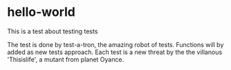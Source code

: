 # hello-world
This is a test about testing tests

The test is done by test-a-tron, the amazing robot of tests.
Functions will by added as new tests approach. Each test is a new threat by the the villanous 'Thisislife', a mutant from planet Oyance.

